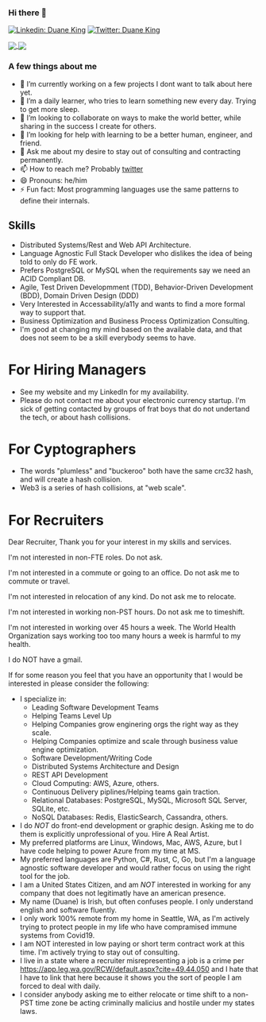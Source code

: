 ### Hi there 👋

[![Linkedin: Duane King](https://img.shields.io/badge/-Duane%20King-blue?style=flat-square&logo=Linkedin&logoColor=white&link=https://www.linkedin.com/in/duaneking/)](https://www.linkedin.com/in/duaneking/)
[![Twitter: Duane King](https://img.shields.io/twitter/follow/honestduane?style=social)](https://twitter.com/honestduane)

<a href="https://github.com/anuraghazra/github-readme-stats#github-stats-card">
  <img align="center" src="https://github-readme-stats.vercel.app/api?username=duaneking&count_private=true&show_icons=true&theme=tokyonight" />
</a>
<a href="https://github.com/anuraghazra/github-readme-stats#top-languages-card">
  <img align="center" src="https://github-readme-stats.vercel.app/api/top-langs/?username=duaneking&theme=tokyonight&layout=compact&hide=rich%20text%20format&langs_count=8" />
</a>

### A few things about me

- 🔭 I’m currently working on a few projects I dont want to talk about here yet.
- 🌱 I’m a daily learner, who tries to learn something new every day. Trying to get more sleep.
- 👯 I’m looking to collaborate on ways to make the world better, while sharing in the success I create for others.
- 🤔 I’m looking for help with learning to be a better human, engineer, and friend.
- 💬 Ask me about my desire to stay out of consulting and contracting permanently.
- 📫 How to reach me? Probably [twitter](https://twitter.com/intent/follow?original_referer=https%3A%2F%2Fwww.github.com%2F&ref_src=twsrc%5Etfw&region=follow_link&screen_name=honestduane&tw_p=followbutton)
- 😄 Pronouns: he/him
- ⚡ Fun fact: Most programming languages use the same patterns to define their internals.  <!-- Ask me what they are. -->

## Skills

- Distributed Systems/Rest and Web API Architecture.
- Language Agnostic Full Stack Developer who dislikes the idea of being told to only do FE work.
- Prefers PostgreSQL or MySQL when the requirements say we need an ACID Compliant DB.
- Agile, Test Driven Developmment (TDD), Behavior-Driven Development (BDD), Domain Driven Design (DDD)
- Very Interested in Accessability/a11y and wants to find a more formal way to support that.
- Business Optimization and Business Process Optimization Consulting.
- I'm good at changing my mind based on the available data, and that does not seem to be a skill everybody seems to have.

# For Hiring Managers
* See my website and my LinkedIn for my availability.
* Please do not contact me about your electronic currency startup. I'm sick of getting contacted by groups of frat boys that do not undertand the tech, or about hash collisions.

# For Cyptographers
* The words "plumless" and "buckeroo" both have the same crc32 hash, and will create a hash collision.
* Web3 is a series of hash collisions, at "web scale".

# For Recruiters

Dear Recruiter,
  Thank you for your interest in my skills and services.

I'm not interested in non-FTE roles. Do not ask.

I'm not interested in a commute or going to an office. Do not ask me to commute or travel.

I'm not interested in relocation of any kind.  Do not ask me to relocate.

I'm not interested in working non-PST hours.  Do not ask me to timeshift.

I'm not interested in working over 45 hours a week. The World Health Organization says working too too many hours a week is harmful to my health.

I do NOT have a gmail.

If for some reason you feel that you have an opportunity that I would be interested in please consider the following:
* I specialize in:
    * Leading Software Development Teams
    * Helping Teams Level Up
    * Helping Companies grow enginering orgs the right way as they scale.
    * Helping Companies optimize and scale through business value engine optimization.
    * Software Development/Writing Code
    * Distributed Systems Architecture and Design
    * REST API Development
    * Cloud Computing: AWS, Azure, others.
    * Continuous Delivery piplines/Helping teams gain traction.
    * Relational Databases: PostgreSQL, MySQL, Microsoft SQL Server, SQLite, etc.
    * NoSQL Databases: Redis, ElasticSearch, Cassandra, others.
* I do *NOT* do front-end development or graphic design.  Asking me to do them is explicitly unprofessional of you. Hire A Real Artist.
* My preferred platforms are Linux, Windows, Mac, AWS, Azure, but I have code helping to power Azure from my time at MS.
* My preferred languages are Python, C#, Rust, C, Go, but I'm a language agnostic software developer and would rather focus on using the right tool for the job.
* I am a United States Citizen, and am *NOT* interested in working for any company that does not legitimatly have an american presence.
* My name (Duane) is Irish, but often confuses people.  I only understand english and software fluently.
* I only work 100% remote from my home in Seattle, WA, as I'm actively trying to protect people in my life who have compramised immune systems from Covid19.
* I am NOT interested in low paying or short term contract work at this time. I'm actively trying to stay out of consulting.
* I live in a state where a recruiter misrepresenting a job is a crime per https://app.leg.wa.gov/RCW/default.aspx?cite=49.44.050 and I hate that I have to link that here because it shows you the sort of people I am forced to deal with daily.
* I consider anybody asking me to either relocate or time shift to a non-PST time zone be acting criminally malicius and hostile under my states laws.
